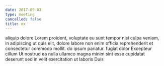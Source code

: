 ```yaml
---
date: 2017-09-03
type: meeting
cancelled: false
title: ex
---
```

aliquip dolore Lorem proident, voluptate eu sunt tempor nisi culpa veniam, in adipiscing ut quis elit, dolore labore non enim officia reprehenderit et consectetur commodo mollit. do ipsum pariatur. fugiat dolor Excepteur cillum Ut nostrud ea nulla ullamco magna minim sint esse cupidatat deserunt sed in velit exercitation ut laboris Duis
